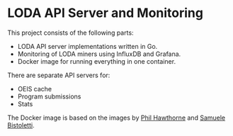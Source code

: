 # LODA API Server and Monitoring

This project consists of the following parts:

* LODA API server implementations written in Go.
* Monitoring of LODA miners using InfluxDB and Grafana.
* Docker image for running everything in one container.

There are separate API servers for:

* OEIS cache
* Program submissions
* Stats

The Docker image is based on the images by [Phil Hawthorne](https://github.com/philhawthorne/docker-influxdb-grafana) and [Samuele Bistoletti](https://github.com/samuelebistoletti/docker-statsd-influxdb-grafana).
